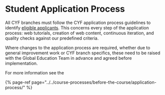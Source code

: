 # Student Application Process

All CYF branches must follow the CYF application process guidelines to identify [eligible applicants](https://docs.codeyourfuture.io/course-processes/before-the-course/course-eligibility). This concerns every step of the application process: web tutorials, creation of web content, continuous iteration, and quality checks against our predefined criteria. 

Where changes to the application process are required, whether due to general improvement work or CYF branch specifics, these need to be raised with the Global Education Team in advance and agreed before implementation. 

For more information see the

{% page-ref page="../../course-processes/before-the-course/application-process/" %}

  


